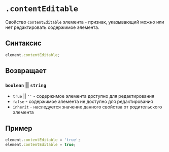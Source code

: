 # `.contentEditable`

Свойство `contentEditable` элемента - признак, указывающий можно или нет редактировать содержимое элемента.

## Синтаксис

```js
element.contentEditable;
```

## Возвращает

### `boolean` || `string`

- `true` || `''` - содержимое элемента доступно для редактирования
- `false` - содержимое элемента не доступно для редактирования
- `inherit` - наследуется значение данного свойства от родительского элемента

## Пример

```js
element.contentEditable = 'true';
element.contentEditable = true;
```
